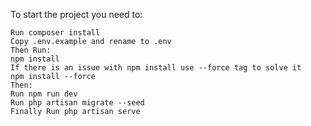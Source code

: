 To start the project you need to:

    Run composer install
    Copy .env.example and rename to .env
    Then Run:
    npm install 
    If there is an issue with npm install use --force tag to solve it
    npm install --force
    Then:
    Run npm run dev
    Run php artisan migrate --seed 
    Finally Run php artisan serve
